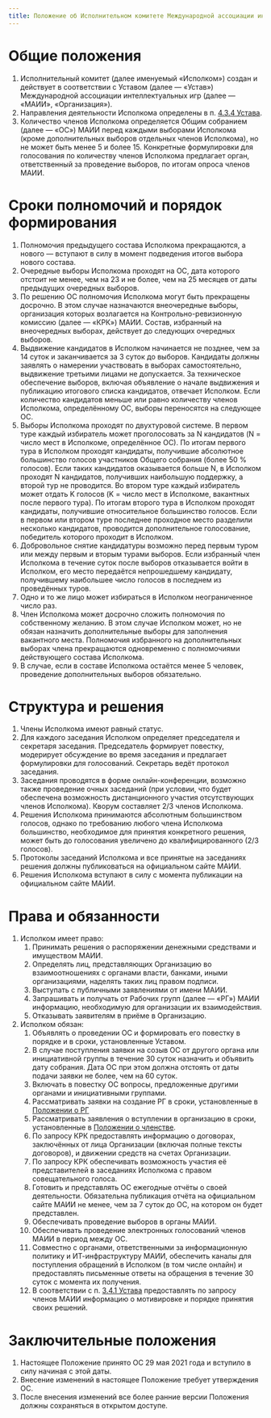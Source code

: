 ```yaml
---
title: Положение об Исполнительном комитете Международной ассоциации интеллектуальных игр
---
```


# Общие положения

1. Исполнительный комитет (далее именуемый «Исполком») создан и действует в
   соответствии с Уставом (далее — «Устав») Международной ассоциации
   интеллектуальных игр (далее — «МАИИ», «Организация»).
2. Направления деятельности Исполкома определены в п. [4.3.4 Устава](statute.ru.md#ref4_3_4).
3. Количество членов Исполкома определяется Общим собранием (далее — «ОС») МАИИ
   перед каждыми выборами Исполкома (кроме дополнительных выборов отдельных
   членов Исполкома), но не может быть менее 5 и более 15. Конкретные
   формулировки для голосования по количеству членов Исполкома предлагает орган,
   ответственный за проведение выборов, по итогам опроса членов МАИИ.
   
# Сроки полномочий и порядок формирования

1. Полномочия предыдущего состава Исполкома прекращаются, а нового — вступают в силу в момент подведения итогов выбора нового состава.
2. Очередные выборы Исполкома проходят на ОС, дата которого отстоит не менее, чем на 23 и не более, чем на 25 месяцев от даты предыдущих очередных выборов.
3. По решению ОС полномочия Исполкома могут быть прекращены досрочно. В этом случае назначаются внеочередные выборы, организация которых возлагается на Контрольно-ревизионную комиссию (далее — «КРК») МАИИ. Cостав, избранный на внеочередных выборах, действует до следующих очередных выборов.
4. Выдвижение кандидатов в Исполком начинается не позднее, чем за 14 суток и заканчивается за 3 суток до выборов. Кандидаты должны заявлять о намерении участвовать в выборах самостоятельно, выдвижение третьими лицами не допускается.  За техническое обеспечение выборов, включая объявление о начале выдвижения и публикацию итогового списка кандидатов, отвечает Исполком. Если количество кандидатов меньше или равно количеству членов Исполкома, определённому ОС, выборы переносятся на следующее ОС.
5. Выборы Исполкома проходят по двухтуровой системе. В первом туре каждый избиратель может проголосовать за N кандидатов (N = число мест в Исполкоме, определённое ОС). По итогам первого тура в Исполком проходят кандидаты, получившие абсолютное большинство голосов участников Общего собрания (более 50 % голосов). Если таких кандидатов оказывается больше N, в Исполком проходят N кандидатов, получивших наибольшую поддержку, а второй тур не проводится. Во втором туре каждый избиратель может отдать K голосов (K = число мест в Исполкоме, вакантных после первого тура). По итогам второго тура в Исполком проходят кандидаты, получившие относительное большинство голосов. Если в первом или втором туре последнее проходное место разделили несколько кандидатов, проводится дополнительное голосование, победитель которого проходит в Исполком.
6. Добровольное снятие кандидатуры возможно перед первым туром или между первым и вторым турами выборов. Если избранный член Исполкома в течение суток после выборов отказывается войти в Исполком, его место передаётся непрошедшему кандидату, получившему наибольшее число голосов в последнем из проведённых туров.
7. Одно и то же лицо может избираться в Исполком неограниченное число раз.
8. Член Исполкома может досрочно сложить полномочия по собственному желанию. В этом случае Исполком может, но не обязан назначить дополнительные выборы для заполнения вакантного места. Полномочия избранного на дополнительных выборах члена прекращаются одновременно с полномочиями действующего состава Исполкома.
9. В случае, если в составе Исполкома остаётся менее 5 человек, проведение дополнительных выборов обязательно.

# Структура и решения

1. Члены Исполкома имеют равный статус.
2. Для каждого заседания Исполком определяет председателя и секретаря заседания. Председатель формирует повестку, модерирует обсуждение во время заседания и предлагает формулировки для голосований. Секретарь ведёт протокол заседания.
3. Заседания проводятся в форме онлайн-конференции, возможно также проведение очных заседаний (при условии, что будет обеспечена возможность дистанционного участия отсутствующих членов Исполкома). Кворум составляет 2/3 членов Исполкома.
4. Решения Исполкома принимаются абсолютным большинством голосов, однако по требованию любого члена Исполкома большинство, необходимое для принятия конкретного решения, может быть до голосования увеличено до квалифицированного (2/3 голосов).
5. Протоколы заседаний Исполкома и все принятые на заседаниях решения должны публиковаться на официальном сайте МАИИ.
6. Решения Исполкома вступают в силу с момента публикации на официальном сайте МАИИ.

# Права и обязанности

1. Исполком имеет право:
    1. Принимать решения о распоряжении денежными средствами и имуществом МАИИ.
    2. Определять лиц, представляющих Организацию во взаимоотношениях с органами власти, банками, иными организациями, наделять таких лиц правом подписи.
    3. Выступать с публичными заявлениями от имени МАИИ.
    4. Запрашивать и получать от Рабочих групп (далее — «РГ») МАИИ информацию, необходимую для организации их взаимодействия.
    5. Отказывать заявителям в приёме в Организацию.
2. Исполком обязан:
    1. Объявлять о проведении ОС и формировать его повестку в порядке и в сроки, установленные Уставом.
    2. В случае поступления заявки на созыв ОС от другого органа или инициативной группы в течение 30 суток назначить и объявить дату собрания. Дата ОС при этом должна отстоять от даты подачи заявки не более, чем на 60 суток.
    3. Включать в повестку ОС вопросы, предложенные другими органами и  инициативными группами.
    4. Рассматривать заявки на создание РГ в сроки, установленные в [Положении о РГ](working-groups.ru.md)
    5. Рассматривать заявления о вступлении в организацию в сроки, установленные в [Положении о членстве](membership.ru.md).
    6. По запросу КРК предоставлять информацию о договорах, заключённых от лица Организации (включая полные тексты договоров), и движении средств на счетах Организации.
    7. По запросу КРК обеспечивать возможность участия её представителей в заседаниях Исполкома с правом совещательного голоса.
    8. Готовить и представлять ОС ежегодные отчёты о своей деятельности. Обязательна публикация отчёта на официальном сайте МАИИ не менее, чем за 7 суток до ОС, на котором он будет представлен.
    9. Обеспечивать проведение выборов в органы МАИИ.
    10. Обеспечивать проведение электронных голосований членов МАИИ в период между ОС.
    11. Совместно с органами, ответственными за информационную политику и ИТ-инфраструктуру МАИИ, обеспечить каналы для поступления обращений в Исполком (в том числе онлайн) и предоставлять письменные ответы на обращения в течение 30 суток с момента их получения.
    12. В соответствии с п. [3.4.1 Устава](statute.ru.md#ref3_4_1) предоставлять по запросу членов МАИИ информацию о мотивировке и порядке принятия своих решений.

# Заключительные положения

1. Настоящее Положение принято ОС 29 мая 2021 года и вступило в силу начиная с этой даты.
2. Внесение изменений в настоящее Положение требует утверждения ОС.
3. После внесения изменений все более ранние версии Положения должны сохраняться в открытом доступе.
